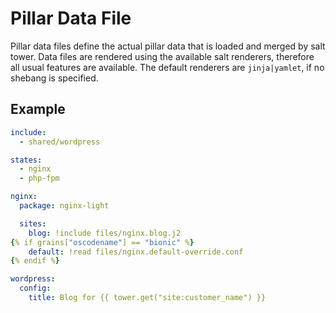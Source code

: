 # Pillar Data File

Pillar data files define the actual pillar data that is loaded and merged by salt tower. Data files are rendered using the available salt renderers, therefore all usual features are available. The default renderers are `jinja|yamlet`, if no shebang is specified.

## Example

```yaml
include:
  - shared/wordpress

states:
  - nginx
  - php-fpm

nginx:
  package: nginx-light

  sites:
    blog: !include files/nginx.blog.j2
{% if grains["oscodename"] == "bionic" %}
    default: !read files/nginx.default-override.conf
{% endif %}

wordpress:
  config:
    title: Blog for {{ tower.get("site:customer_name") }}
```
